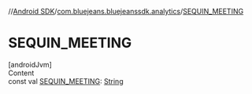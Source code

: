 //[Android SDK](../../index.md)/[com.bluejeans.bluejeanssdk.analytics](index.md)/[SEQUIN_MEETING](-s-e-q-u-i-n_-m-e-e-t-i-n-g.md)



# SEQUIN_MEETING  
[androidJvm]  
Content  
const val [SEQUIN_MEETING](-s-e-q-u-i-n_-m-e-e-t-i-n-g.md): [String](https://kotlinlang.org/api/latest/jvm/stdlib/kotlin/-string/index.html)  



